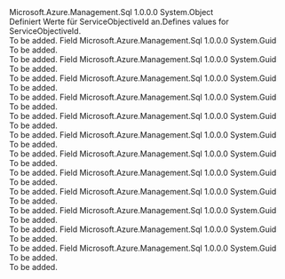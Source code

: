 <Type Name="ServiceObjectiveId" FullName="Microsoft.Azure.Management.Sql.Models.ServiceObjectiveId">
  <TypeSignature Language="C#" Value="public static class ServiceObjectiveId" />
  <TypeSignature Language="ILAsm" Value=".class public auto ansi abstract sealed beforefieldinit ServiceObjectiveId extends System.Object" />
  <TypeSignature Language="DocId" Value="T:Microsoft.Azure.Management.Sql.Models.ServiceObjectiveId" />
  <TypeSignature Language="VB.NET" Value="Public Class ServiceObjectiveId" />
  <TypeSignature Language="F#" Value="type ServiceObjectiveId = class" />
  <AssemblyInfo>
    <AssemblyName>Microsoft.Azure.Management.Sql</AssemblyName>
    <AssemblyVersion>1.0.0.0</AssemblyVersion>
  </AssemblyInfo>
  <Base>
    <BaseTypeName>System.Object</BaseTypeName>
  </Base>
  <Interfaces />
  <Docs>
    <summary>
            <span data-ttu-id="50780-101">Definiert Werte für ServiceObjectiveId an.</span><span class="sxs-lookup"><span data-stu-id="50780-101">Defines values for ServiceObjectiveId.</span></span>
            </summary>
    <remarks>To be added.</remarks>
  </Docs>
  <Members>
    <Member MemberName="Basic">
      <MemberSignature Language="C#" Value="public static readonly Guid Basic;" />
      <MemberSignature Language="ILAsm" Value=".field public static initonly valuetype System.Guid Basic" />
      <MemberSignature Language="DocId" Value="F:Microsoft.Azure.Management.Sql.Models.ServiceObjectiveId.Basic" />
      <MemberSignature Language="VB.NET" Value="Public Shared ReadOnly Basic As Guid " />
      <MemberSignature Language="F#" Value=" staticval mutable Basic : Guid" Usage="Microsoft.Azure.Management.Sql.Models.ServiceObjectiveId.Basic" />
      <MemberType>Field</MemberType>
      <AssemblyInfo>
        <AssemblyName>Microsoft.Azure.Management.Sql</AssemblyName>
        <AssemblyVersion>1.0.0.0</AssemblyVersion>
      </AssemblyInfo>
      <ReturnValue>
        <ReturnType>System.Guid</ReturnType>
      </ReturnValue>
      <Docs>
        <summary>To be added.</summary>
        <remarks>To be added.</remarks>
      </Docs>
    </Member>
    <Member MemberName="P1">
      <MemberSignature Language="C#" Value="public static readonly Guid P1;" />
      <MemberSignature Language="ILAsm" Value=".field public static initonly valuetype System.Guid P1" />
      <MemberSignature Language="DocId" Value="F:Microsoft.Azure.Management.Sql.Models.ServiceObjectiveId.P1" />
      <MemberSignature Language="VB.NET" Value="Public Shared ReadOnly P1 As Guid " />
      <MemberSignature Language="F#" Value=" staticval mutable P1 : Guid" Usage="Microsoft.Azure.Management.Sql.Models.ServiceObjectiveId.P1" />
      <MemberType>Field</MemberType>
      <AssemblyInfo>
        <AssemblyName>Microsoft.Azure.Management.Sql</AssemblyName>
        <AssemblyVersion>1.0.0.0</AssemblyVersion>
      </AssemblyInfo>
      <ReturnValue>
        <ReturnType>System.Guid</ReturnType>
      </ReturnValue>
      <Docs>
        <summary>To be added.</summary>
        <remarks>To be added.</remarks>
      </Docs>
    </Member>
    <Member MemberName="P11">
      <MemberSignature Language="C#" Value="public static readonly Guid P11;" />
      <MemberSignature Language="ILAsm" Value=".field public static initonly valuetype System.Guid P11" />
      <MemberSignature Language="DocId" Value="F:Microsoft.Azure.Management.Sql.Models.ServiceObjectiveId.P11" />
      <MemberSignature Language="VB.NET" Value="Public Shared ReadOnly P11 As Guid " />
      <MemberSignature Language="F#" Value=" staticval mutable P11 : Guid" Usage="Microsoft.Azure.Management.Sql.Models.ServiceObjectiveId.P11" />
      <MemberType>Field</MemberType>
      <AssemblyInfo>
        <AssemblyName>Microsoft.Azure.Management.Sql</AssemblyName>
        <AssemblyVersion>1.0.0.0</AssemblyVersion>
      </AssemblyInfo>
      <ReturnValue>
        <ReturnType>System.Guid</ReturnType>
      </ReturnValue>
      <Docs>
        <summary>To be added.</summary>
        <remarks>To be added.</remarks>
      </Docs>
    </Member>
    <Member MemberName="P15">
      <MemberSignature Language="C#" Value="public static readonly Guid P15;" />
      <MemberSignature Language="ILAsm" Value=".field public static initonly valuetype System.Guid P15" />
      <MemberSignature Language="DocId" Value="F:Microsoft.Azure.Management.Sql.Models.ServiceObjectiveId.P15" />
      <MemberSignature Language="VB.NET" Value="Public Shared ReadOnly P15 As Guid " />
      <MemberSignature Language="F#" Value=" staticval mutable P15 : Guid" Usage="Microsoft.Azure.Management.Sql.Models.ServiceObjectiveId.P15" />
      <MemberType>Field</MemberType>
      <AssemblyInfo>
        <AssemblyName>Microsoft.Azure.Management.Sql</AssemblyName>
        <AssemblyVersion>1.0.0.0</AssemblyVersion>
      </AssemblyInfo>
      <ReturnValue>
        <ReturnType>System.Guid</ReturnType>
      </ReturnValue>
      <Docs>
        <summary>To be added.</summary>
        <remarks>To be added.</remarks>
      </Docs>
    </Member>
    <Member MemberName="P2">
      <MemberSignature Language="C#" Value="public static readonly Guid P2;" />
      <MemberSignature Language="ILAsm" Value=".field public static initonly valuetype System.Guid P2" />
      <MemberSignature Language="DocId" Value="F:Microsoft.Azure.Management.Sql.Models.ServiceObjectiveId.P2" />
      <MemberSignature Language="VB.NET" Value="Public Shared ReadOnly P2 As Guid " />
      <MemberSignature Language="F#" Value=" staticval mutable P2 : Guid" Usage="Microsoft.Azure.Management.Sql.Models.ServiceObjectiveId.P2" />
      <MemberType>Field</MemberType>
      <AssemblyInfo>
        <AssemblyName>Microsoft.Azure.Management.Sql</AssemblyName>
        <AssemblyVersion>1.0.0.0</AssemblyVersion>
      </AssemblyInfo>
      <ReturnValue>
        <ReturnType>System.Guid</ReturnType>
      </ReturnValue>
      <Docs>
        <summary>To be added.</summary>
        <remarks>To be added.</remarks>
      </Docs>
    </Member>
    <Member MemberName="P3">
      <MemberSignature Language="C#" Value="public static readonly Guid P3;" />
      <MemberSignature Language="ILAsm" Value=".field public static initonly valuetype System.Guid P3" />
      <MemberSignature Language="DocId" Value="F:Microsoft.Azure.Management.Sql.Models.ServiceObjectiveId.P3" />
      <MemberSignature Language="VB.NET" Value="Public Shared ReadOnly P3 As Guid " />
      <MemberSignature Language="F#" Value=" staticval mutable P3 : Guid" Usage="Microsoft.Azure.Management.Sql.Models.ServiceObjectiveId.P3" />
      <MemberType>Field</MemberType>
      <AssemblyInfo>
        <AssemblyName>Microsoft.Azure.Management.Sql</AssemblyName>
        <AssemblyVersion>1.0.0.0</AssemblyVersion>
      </AssemblyInfo>
      <ReturnValue>
        <ReturnType>System.Guid</ReturnType>
      </ReturnValue>
      <Docs>
        <summary>To be added.</summary>
        <remarks>To be added.</remarks>
      </Docs>
    </Member>
    <Member MemberName="P4">
      <MemberSignature Language="C#" Value="public static readonly Guid P4;" />
      <MemberSignature Language="ILAsm" Value=".field public static initonly valuetype System.Guid P4" />
      <MemberSignature Language="DocId" Value="F:Microsoft.Azure.Management.Sql.Models.ServiceObjectiveId.P4" />
      <MemberSignature Language="VB.NET" Value="Public Shared ReadOnly P4 As Guid " />
      <MemberSignature Language="F#" Value=" staticval mutable P4 : Guid" Usage="Microsoft.Azure.Management.Sql.Models.ServiceObjectiveId.P4" />
      <MemberType>Field</MemberType>
      <AssemblyInfo>
        <AssemblyName>Microsoft.Azure.Management.Sql</AssemblyName>
        <AssemblyVersion>1.0.0.0</AssemblyVersion>
      </AssemblyInfo>
      <ReturnValue>
        <ReturnType>System.Guid</ReturnType>
      </ReturnValue>
      <Docs>
        <summary>To be added.</summary>
        <remarks>To be added.</remarks>
      </Docs>
    </Member>
    <Member MemberName="P6">
      <MemberSignature Language="C#" Value="public static readonly Guid P6;" />
      <MemberSignature Language="ILAsm" Value=".field public static initonly valuetype System.Guid P6" />
      <MemberSignature Language="DocId" Value="F:Microsoft.Azure.Management.Sql.Models.ServiceObjectiveId.P6" />
      <MemberSignature Language="VB.NET" Value="Public Shared ReadOnly P6 As Guid " />
      <MemberSignature Language="F#" Value=" staticval mutable P6 : Guid" Usage="Microsoft.Azure.Management.Sql.Models.ServiceObjectiveId.P6" />
      <MemberType>Field</MemberType>
      <AssemblyInfo>
        <AssemblyName>Microsoft.Azure.Management.Sql</AssemblyName>
        <AssemblyVersion>1.0.0.0</AssemblyVersion>
      </AssemblyInfo>
      <ReturnValue>
        <ReturnType>System.Guid</ReturnType>
      </ReturnValue>
      <Docs>
        <summary>To be added.</summary>
        <remarks>To be added.</remarks>
      </Docs>
    </Member>
    <Member MemberName="S0">
      <MemberSignature Language="C#" Value="public static readonly Guid S0;" />
      <MemberSignature Language="ILAsm" Value=".field public static initonly valuetype System.Guid S0" />
      <MemberSignature Language="DocId" Value="F:Microsoft.Azure.Management.Sql.Models.ServiceObjectiveId.S0" />
      <MemberSignature Language="VB.NET" Value="Public Shared ReadOnly S0 As Guid " />
      <MemberSignature Language="F#" Value=" staticval mutable S0 : Guid" Usage="Microsoft.Azure.Management.Sql.Models.ServiceObjectiveId.S0" />
      <MemberType>Field</MemberType>
      <AssemblyInfo>
        <AssemblyName>Microsoft.Azure.Management.Sql</AssemblyName>
        <AssemblyVersion>1.0.0.0</AssemblyVersion>
      </AssemblyInfo>
      <ReturnValue>
        <ReturnType>System.Guid</ReturnType>
      </ReturnValue>
      <Docs>
        <summary>To be added.</summary>
        <remarks>To be added.</remarks>
      </Docs>
    </Member>
    <Member MemberName="S1">
      <MemberSignature Language="C#" Value="public static readonly Guid S1;" />
      <MemberSignature Language="ILAsm" Value=".field public static initonly valuetype System.Guid S1" />
      <MemberSignature Language="DocId" Value="F:Microsoft.Azure.Management.Sql.Models.ServiceObjectiveId.S1" />
      <MemberSignature Language="VB.NET" Value="Public Shared ReadOnly S1 As Guid " />
      <MemberSignature Language="F#" Value=" staticval mutable S1 : Guid" Usage="Microsoft.Azure.Management.Sql.Models.ServiceObjectiveId.S1" />
      <MemberType>Field</MemberType>
      <AssemblyInfo>
        <AssemblyName>Microsoft.Azure.Management.Sql</AssemblyName>
        <AssemblyVersion>1.0.0.0</AssemblyVersion>
      </AssemblyInfo>
      <ReturnValue>
        <ReturnType>System.Guid</ReturnType>
      </ReturnValue>
      <Docs>
        <summary>To be added.</summary>
        <remarks>To be added.</remarks>
      </Docs>
    </Member>
    <Member MemberName="S2">
      <MemberSignature Language="C#" Value="public static readonly Guid S2;" />
      <MemberSignature Language="ILAsm" Value=".field public static initonly valuetype System.Guid S2" />
      <MemberSignature Language="DocId" Value="F:Microsoft.Azure.Management.Sql.Models.ServiceObjectiveId.S2" />
      <MemberSignature Language="VB.NET" Value="Public Shared ReadOnly S2 As Guid " />
      <MemberSignature Language="F#" Value=" staticval mutable S2 : Guid" Usage="Microsoft.Azure.Management.Sql.Models.ServiceObjectiveId.S2" />
      <MemberType>Field</MemberType>
      <AssemblyInfo>
        <AssemblyName>Microsoft.Azure.Management.Sql</AssemblyName>
        <AssemblyVersion>1.0.0.0</AssemblyVersion>
      </AssemblyInfo>
      <ReturnValue>
        <ReturnType>System.Guid</ReturnType>
      </ReturnValue>
      <Docs>
        <summary>To be added.</summary>
        <remarks>To be added.</remarks>
      </Docs>
    </Member>
    <Member MemberName="S3">
      <MemberSignature Language="C#" Value="public static readonly Guid S3;" />
      <MemberSignature Language="ILAsm" Value=".field public static initonly valuetype System.Guid S3" />
      <MemberSignature Language="DocId" Value="F:Microsoft.Azure.Management.Sql.Models.ServiceObjectiveId.S3" />
      <MemberSignature Language="VB.NET" Value="Public Shared ReadOnly S3 As Guid " />
      <MemberSignature Language="F#" Value=" staticval mutable S3 : Guid" Usage="Microsoft.Azure.Management.Sql.Models.ServiceObjectiveId.S3" />
      <MemberType>Field</MemberType>
      <AssemblyInfo>
        <AssemblyName>Microsoft.Azure.Management.Sql</AssemblyName>
        <AssemblyVersion>1.0.0.0</AssemblyVersion>
      </AssemblyInfo>
      <ReturnValue>
        <ReturnType>System.Guid</ReturnType>
      </ReturnValue>
      <Docs>
        <summary>To be added.</summary>
        <remarks>To be added.</remarks>
      </Docs>
    </Member>
  </Members>
</Type>